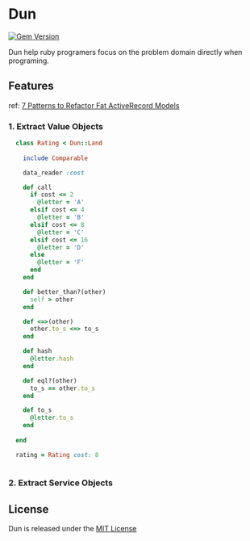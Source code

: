# Dun
[![Gem Version](https://badge.fury.io/rb/dun.png)](http://badge.fury.io/rb/dun)

Dun help ruby programers focus on the problem domain directly when programing.

## Features

ref: [7 Patterns to Refactor Fat ActiveRecord Models](http://blog.codeclimate.com/blog/2012/10/17/7-ways-to-decompose-fat-activerecord-models/)

### 1. Extract Value Objects

```ruby
  class Rating < Dun::Land
  
	include Comparable

    data_reader :cost

    def call
	  if cost <= 2
		@letter = 'A'
	  elsif cost <= 4
	    @letter = 'B'
	  elsif cost <= 8
	    @letter = 'C'
	  elsif cost <= 16
	    @letter = 'D'
	  else
	    @letter = 'F'
	  end
	end

	def better_than?(other)
	  self > other
	end

	def <=>(other)
	  other.to_s <=> to_s
	end

	def hash
	  @letter.hash
	end

	def eql?(other)
	  to_s == other.to_s
	end

	def to_s
	  @letter.to_s
	end
	
  end

  rating = Rating cost: 8
  
```

### 2. Extract Service Objects

## License
Dun is released under the [MIT License](http://www.opensource.org/licenses/MIT)
